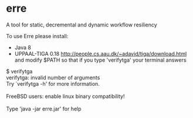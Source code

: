 # erre
A tool for static, decremental and dynamic workflow resiliency

To use Erre please install:
- Java 8
- UPPAAL-TIGA 0.18 http://people.cs.aau.dk/~adavid/tiga/download.html and modify $PATH so that if you type 'verifytga' your terminal answers

$ verifytga<br/>
verifytga: invalid number of arguments<br/>
Try `verifytga -h' for more information.<br/>
<br/>
FreeBSD users: enable linux binary compatibility!<br/>
<br/>
Type 'java -jar erre.jar' for help
